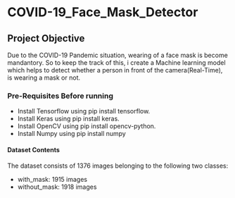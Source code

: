 # COVID-19_Face_Mask_Detector

## Project Objective 
Due to the COVID-19 Pandemic situation, wearing of a face mask is become mandantory. So to keep the track of this, i create a Machine learning model which helps to detect whether a person in front of the camera(Real-Time), is wearing a mask or not.

### Pre-Requisites Before running
* Install Tensorflow using pip install tensorflow.
* Install Keras using pip install keras.
* Install OpenCV using pip install opencv-python.
* Install Numpy using pip install numpy

#### Dataset Contents
The dataset consists of 1376 images belonging to the following two classes:
* with_mask: 1915 images
* without_mask: 1918 images
